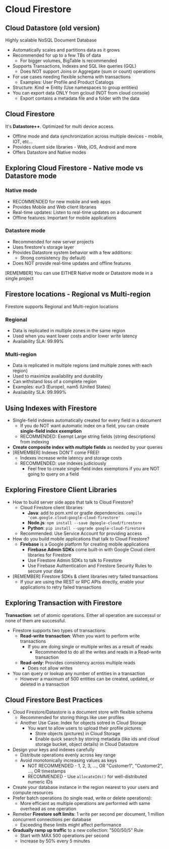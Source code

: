 # Cloud Firestore
## Cloud Datastore (old version)
Highly scalable NoSQL Document Database

- Automatically scales and partitions data as it grows
- Recommended for up to a few TBs of data
	- For bigger volumes, BigTable is recommended
- Supports Transactions, Indexes and SQL like queries (GQL)
	- Does NOT support Joins or Aggregate (sum or count) operations
- For use cases needing flexible schema with transactions
	- Examples: User Profile and Product Catalogs
- Structure: Kind => Entity (Use namespaces to group entities)
- You can export data ONLY from gcloud (NOT from cloud console)
	- Export contains a metadata file and a folder with the data
## Cloud Firestore
It's **Datastore++**. Optimized for multi device access.

- Offline mode and data synchronization across multiple devices - mobile, IOT, etc...
- Provides cluent side libraries - Web, iOS, Android and more
- Offers Datastore and Native modes

## Exploring Cloud Firestore - Native mode vs Datastore mode
### Native mode
- RECOMMENDED for new mobile and web apps
- Provides Mobile and Web client libraries
- Real-time updates: Listen to real-time updates on a document
- Offline features: Important for mobile applications

### Datastore mode
- Recommended for new server projects
- Uses firestore's storage layer
- Provides Datastore system behavior with a few additions:
	- Strong consistency (by default)
- Does NOT provide real-time updates and offline features

[REMEMBER] You can use EITHER Native mode or Datastore mode in a single project

## Firestore locations - Regional vs Multi-region
Firestore supports Regional and Multi-region locations

### Regional
- Data is replicated in multiple zones in the same region
- Used when you want lower costs and/or lower write latency
- Availability SLA: 99.99%
### Multi-region
- Data is replicated in multiple regions (and multiple zones with each region)
- Used to maximize availability and durability
- Can withstand loss of a complete region
- Examples: eur3 (Europe), nam5 (United States)
- Availability SLA: 99.999%

## Using Indexes with Firestore

- Single-field indexes automatically created for every field in a document
	- If you do NOT want automatic index on a field, you can create **single-field index exemption**
	- RECOMMENDED: Exempt Large string fields (string descriptions) from indexing
- **Create composite index with multiple fields** as needed by your queries
- [REMEMBER] Indexes DON'T come FREE!
	- Indexes increase write latency and storage costs
	- RECOMMENDED: use indexes judiciously
		- Feel free to create single-field index exemptions if you are NOT going to query on a field
## Exploring Firestore Client Libraries
- How to build server side apps that talk to Cloud Firestore?
	- Cloud Firestore client libraries
		- **Java**: add to pom.xml or gradle dependencies. `compile 'com.google.cloud:google-cloud-firestore'`
		- **Node.js**: `npm install --save @google-cloud/firestore`
		- **Python**: `pip install --upgrade google-cloud-firestore`
	- Recommended: Use Service Account for providing access
- How do you build mobile applications that talk to Cloud Firestore?
	- **Firebase** is a Google platform for creating mobile applications
		- **Firebase Admin SDKs** come built-in with Google Cloud client libraries for Firestore
		- Use Firestore Admin SDKs to talk to Firestore
		- Use Firebase Authentication and Firestore Security Rules to secure your data
- [REMEMBER] Firestore SDKs & client libraries retry failed transactions
	- If your are using the REST or RPC APIs directly, enable your applications to retry failed transactions
## Exploring Transaction with Firestore
**Transaction**: set of atomic operations. Either all operation are successul or none of them are successful.
- Firestore supports two types of transactions:
	- **Read-write transaction**: When you want to perform write transactions
		- If you are doing single or multiple writes as a result of reads:
			- Recommended to do all the writes and reads in a Read-write transaction
	- **Read-only**: Provides consistency across multiple reads
		- Does not allow writes
- You can query or lookup any number of entities in a transaction
	- However a maximum of 500 entities can be created, updated, or deleted in a transaction
## Cloud Firestore Best Practices
- Cloud Firestore/Datastore is a document store with flexible schema
	- Recommended for storing things like user profiles
	- Another Use Case: Index for objects sotred in Cloud Storage
		- You want to allow users to upload their profile pictures:
			- Store objects (pictures) in Cloud Storage
			- Enable quick search by storing metadata (like ids and cloud storage bucket, object details) in Cloud Datastore
- Design your keys and indexes carefully
	- Distribute operations evenly across key range
	- Avoid monotonically increasing values as keys
		- NOT RECOMMENDED - 1, 2, 3, ..., OR "Customer1", "Customer2", ..., OR timestamps
		- RECOMMENDED - Use `allocateIds()` for well-distributed numeric IDs
- Create your database instance in the region nearest to your users and compute resources
- Prefer batch operations (to single read, write or delete operations):
	- More efficient as multiple operations are performed with same overhead as one operation
- Remeber **Firestore soft limits**: 1 write per second per document, 1 million concurrent connections per database
	- Exceeding these limits might affect performance
- **Gradually ramp up traffic** to a new collection: "500/50/5" Rule
	- Start with MAX 500 operations per second
	- Increase by 50% every 5 minutes